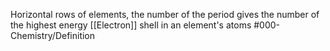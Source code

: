 Horizontal rows of elements, the number of the period gives the number of the highest energy [[Electron]] shell in an element's atoms
#000-Chemistry/Definition